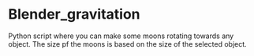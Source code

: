 # Blender_gravitation
Python script where you can make some moons rotating towards any object.
The size pf the moons is based on the size of the selected object. 
